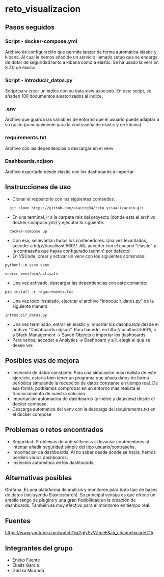 # reto_visualizacion

## Pasos seguidos
### Script - docker-compose.yml
Archivo de configuración que permite lanzar de forma automática elastic y kibana. Al cual le hemos añadido un servicio llamado setup que se encarga de dotar de seguridad tanto a kibana como a elastic. Se ha usado la versión 8.7.0 de elastic.

### Script - introducir_datos.py
Script para crear un indice con su data view asociado. En este script, se añaden 100 documentos aleatorizados al indice. 

### .env
Archivo que guarda las variables de entorno que el usuario puede adaptar a su gusto (principalmente para la contraseña de elastic y de kibana)

### requirements.txt
Archivo con las dependencias a descargar en el venv

### Dashboards.ndjson
Archivo exportado desde elastic con los dashboards a importar

## Instrucciones de uso
- Clonar el repositorio con los siguientes comandos:
```
  git clone https://github.com/ekaitzg04/reto_visualizacion.git
```
- En una terminal, ir a la carpeta raiz del proyecto (donde esta el archivo docker-compose.yml) y ejecutar lo siguiente:
```
  docker-compose up
```
- Con eso, se levantan todos los contenedores. Una vez levantados, acceder a http://localhost:5601/. Alli, acceder con el usuario "elastic" y la contraseña que hayas configurado (admin1 por defecto)
- En VSCode, crear y activar un venv con los siguientes comandos:
```
python3 -m venv venv
```
```
source venv/bin/activate
```
- Una vez activado, descargar las dependencias con este comando:
```
pip install -r requirements.txt
```
- Una vez todo instalado, ejecutar el archivo "introducir_datos.py" de la siguiente manera:
```
introducir_datos.py
```
- Una vez terminado, entrar en elastic y importar los dashboards desde el archivo "Dashboards.ndjson". Para hacerlo, en http://localhost:5601/, ir a Stack Management -> Saved Objects e importar los dashboards.
- Para verlos, acceder a Analytics -> Dashboard y alli, elegir el que se desee ver.

## Posibles vias de mejora
- Inserción de datos constante: Para una simulación mas realista de este ejercicio, estaría bien tener un programa que añada datos de forma periódica simulando la recepción de datos constante en tiempo real. De esa forma, podríamos comprobar en un entorno mas realista el funcionamiento de nuestra solución
- Importación automacica de dashboards (y indice y dataview) desde el docker compose.
- Descarga automatica del venv con la descarga del requirements.txt en el docker compose

## Problemas o retos encontrados
- Seguridad. Problemas de unhealthiness al levantar contenedores al intentar añadir seguridad simple del tipo usuario/contraseña.
- Importación de dashboards. Al no saber desde donde se hacía, hemos perdido varios dashboards.
- Inserción automática de los dashboards.

## Alternativas posibles
Grafana. Es una plataforma de análisis y monitoreo para todo tipo de bases de datos (incluyendo Elasticsearch). 
Su principal ventaja es que ofrece un amplio rango de plugins y una gran flexibilidad en la creación de dashboards. También es muy efectivo para el monitoreo en tiempo real.

## Fuentes
https://www.youtube.com/watch?v=2gIyPvVZmeE&ab_channel=code215

## Integrantes del grupo
- Eneko Fuente
- Ekaitz Garcia
- Gaizka Miranda
